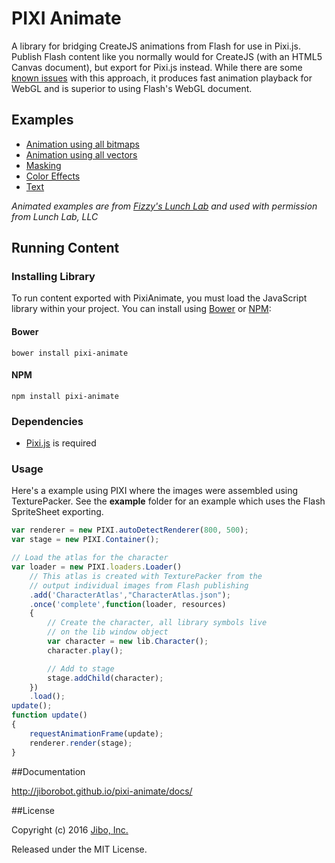 # PIXI Animate

A library for bridging CreateJS animations from Flash for use in Pixi.js. Publish Flash content like you normally would for CreateJS (with an HTML5 Canvas document), but export for Pixi.js instead. While there are some [known issues](https://github.com/jiborobot/pixi-animate#known-issues) with this approach, it produces fast animation playback for WebGL and is superior to using Flash's WebGL document.

## Examples

* [Animation using all bitmaps](http://cloudkidstudio.github.io/pixi-animate/examples/animation/)
* [Animation using all vectors](http://cloudkidstudio.github.io/pixi-animate/examples/shapes/)
* [Masking](http://cloudkidstudio.github.io/pixi-animate/examples/masking/)
* [Color Effects](http://cloudkidstudio.github.io/pixi-animate/examples/color_effects/)
* [Text](http://cloudkidstudio.github.io/pixi-animate/examples/text/)

_Animated examples are from [Fizzy's Lunch Lab](http://pbskids.org/lunchlab/) and used with permission from Lunch Lab, LLC_

## Running Content

### Installing Library

To run content exported with PixiAnimate, you must load the JavaScript library within your project. You can install using [Bower](http://bower.io) or [NPM](http://www.npmjs.org):

#### Bower
```
bower install pixi-animate
```
#### NPM
```
npm install pixi-animate
```

### Dependencies

* [Pixi.js](http://pixijs.com) is required

### Usage

Here's a example using PIXI where the images were assembled using TexturePacker. See the **example** folder for an example which uses the Flash SpriteSheet exporting.

```js
var renderer = new PIXI.autoDetectRenderer(800, 500);
var stage = new PIXI.Container();

// Load the atlas for the character
var loader = new PIXI.loaders.Loader()
	// This atlas is created with TexturePacker from the 
	// output individual images from Flash publishing
	.add('CharacterAtlas',"CharacterAtlas.json");
	.once('complete',function(loader, resources)
	{
		// Create the character, all library symbols live
		// on the lib window object
		var character = new lib.Character();
		character.play();

		// Add to stage
		stage.addChild(character);
	})
	.load();
update();
function update()
{
    requestAnimationFrame(update);
    renderer.render(stage);
}
```

##Documentation

http://jiborobot.github.io/pixi-animate/docs/

##License

Copyright (c) 2016 [Jibo, Inc.](http://github.com/jiborobot)

Released under the MIT License.
